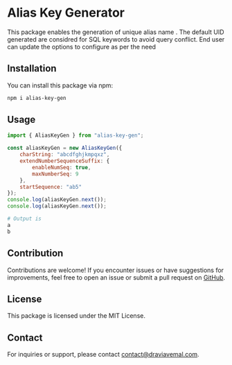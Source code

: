 # Alias Key Generator

This package enables the generation of unique alias name . The default UID generated are considred for SQL keywords to avoid query conflict.
End user can update the options to configure as per the need

## Installation

You can install this package via npm:

```bash
npm i alias-key-gen
```

## Usage

```javascript
import { AliasKeyGen } from "alias-key-gen";

const aliasKeyGen = new AliasKeyGen({
    charString: "abcdfghjkmpqxz",
    extendNumberSequenceSuffix: {
        enableNumSeq: true,
        maxNumberSeq: 9
    },
    startSequence: "ab5"
});
console.log(aliasKeyGen.next());
console.log(aliasKeyGen.next());
```

```bash
# Output is
a
b
```

## Contribution

Contributions are welcome! If you encounter issues or have suggestions for improvements, feel free to open an issue or submit a pull request on [GitHub](https://github.com/DraviaVemal/alias-key-gen/pulls).

## License

This package is licensed under the MIT License.

## Contact

For inquiries or support, please contact [contact@draviavemal.com](mailto:contact@draviavemal.com).
